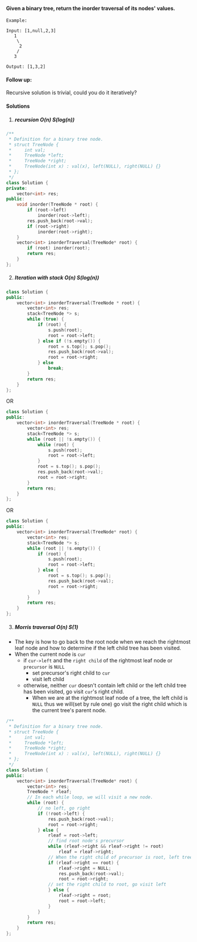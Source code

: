 #### Given a binary tree, return the inorder traversal of its nodes' values.

```
Example:

Input: [1,null,2,3]
   1
    \
     2
    /
   3

Output: [1,3,2]
```

####  Follow up: 

Recursive solution is trivial, could you do it iteratively?


#### Solutions

1. ##### recursion O(n) S(log(n))

```cpp
/**
 * Definition for a binary tree node.
 * struct TreeNode {
 *     int val;
 *     TreeNode *left;
 *     TreeNode *right;
 *     TreeNode(int x) : val(x), left(NULL), right(NULL) {}
 * };
 */
class Solution {
private:
    vector<int> res;
public:
    void inorder(TreeNode * root) {
        if (root->left)
            inorder(root->left);
        res.push_back(root->val);
        if (root->right)
            inorder(root->right);
    }
    vector<int> inorderTraversal(TreeNode* root) {
        if (root) inorder(root);
        return res;
    }
};
```

2. ##### Iteration with stack O(n) S(log(n))

```cpp
class Solution {
public:
    vector<int> inorderTraversal(TreeNode * root) {
        vector<int> res;
        stack<TreeNode *> s;
        while (true) {
            if (root) {
                s.push(root);
                root = root->left;
            } else if (!s.empty()) {
                root = s.top(); s.pop();
                res.push_back(root->val);
                root = root->right;
            } else
                break;
        }
        return res;
    }
};
```

OR

```cpp
class Solution {
public:
    vector<int> inorderTraversal(TreeNode * root) {
        vector<int> res;
        stack<TreeNode *> s;
        while (root || !s.empty()) {
            while (root) {
                s.push(root);
                root = root->left;
            }
            root = s.top(); s.pop();
            res.push_back(root->val);
            root = root->right;
        }
        return res;
    }
};
```

OR

```cpp
class Solution {
public:
    vector<int> inorderTraversal(TreeNode* root) {
        vector<int> res;
        stack<TreeNode *> s;
        while (root || !s.empty()) {
            if (root) {
                s.push(root);
                root = root->left;
            } else {
                root = s.top(); s.pop();
                res.push_back(root->val);
                root = root->right;
            }
        }
        return res;
    }
};
```

3. ##### Morris traversal O(n) S(1)

- The key is how to go back to the root node when we reach the rightmost leaf node and how to determine if the left child tree has been visited.
- When the current node is `cur`
    - if `cur->left` and the `right child` of the rightmost leaf node or `precursor` is `NULL`
        - set precursor's right child to `cur`
        - visit left child
    - otherwise, neither `cur` doesn't contain left child or the left child tree has been visited, go visit `cur`'s right child.
        - When we are at the rightmost leaf node of a tree, the left child is `NULL` thus we will(set by rule one) go visit the right child which is the current tree's parent node.


```cpp
/**
 * Definition for a binary tree node.
 * struct TreeNode {
 *     int val;
 *     TreeNode *left;
 *     TreeNode *right;
 *     TreeNode(int x) : val(x), left(NULL), right(NULL) {}
 * };
 */
class Solution {
public:
    vector<int> inorderTraversal(TreeNode* root) {
        vector<int> res;
        TreeNode * rleaf;
        // In each while loop, we will visit a new node.
        while (root) {
            // no left, go right
            if (!root->left) {
                res.push_back(root->val);
                root = root->right;
            } else {
                rleaf = root->left;
                // find root node's precursor
                while (rleaf->right && rleaf->right != root)
                    rleaf = rleaf->right;
                // When the right child of precursor is root, left tree has been visited, reset          and go visit right.
                if (rleaf->right == root) {
                    rleaf->right = NULL;
                    res.push_back(root->val);
                    root = root->right;
                // set the right child to root, go visit left
                } else {
                    rleaf->right = root;
                    root = root->left;
                }
            }
        }
        return res;
    }
};
```